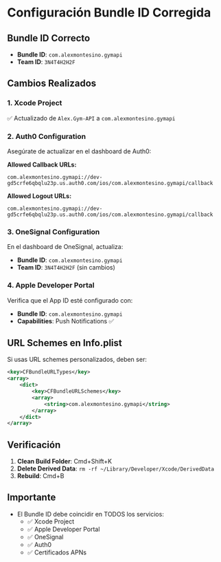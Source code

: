# Configuración Bundle ID Corregida

## Bundle ID Correcto
- **Bundle ID**: `com.alexmontesino.gymapi`
- **Team ID**: `3N4T4H2H2F`

## Cambios Realizados

### 1. Xcode Project
✅ Actualizado de `Alex.Gym-API` a `com.alexmontesino.gymapi`

### 2. Auth0 Configuration
Asegúrate de actualizar en el dashboard de Auth0:

**Allowed Callback URLs:**
```
com.alexmontesino.gymapi://dev-gd5crfe6qbqlu23p.us.auth0.com/ios/com.alexmontesino.gymapi/callback
```

**Allowed Logout URLs:**
```
com.alexmontesino.gymapi://dev-gd5crfe6qbqlu23p.us.auth0.com/ios/com.alexmontesino.gymapi/callback
```

### 3. OneSignal Configuration
En el dashboard de OneSignal, actualiza:
- **Bundle ID**: `com.alexmontesino.gymapi`
- **Team ID**: `3N4T4H2H2F` (sin cambios)

### 4. Apple Developer Portal
Verifica que el App ID esté configurado con:
- **Bundle ID**: `com.alexmontesino.gymapi`
- **Capabilities**: Push Notifications ✅

## URL Schemes en Info.plist
Si usas URL schemes personalizados, deben ser:
```xml
<key>CFBundleURLTypes</key>
<array>
    <dict>
        <key>CFBundleURLSchemes</key>
        <array>
            <string>com.alexmontesino.gymapi</string>
        </array>
    </dict>
</array>
```

## Verificación

1. **Clean Build Folder**: Cmd+Shift+K
2. **Delete Derived Data**: `rm -rf ~/Library/Developer/Xcode/DerivedData`
3. **Rebuild**: Cmd+B

## Importante
- El Bundle ID debe coincidir en TODOS los servicios:
  - ✅ Xcode Project
  - ✅ Apple Developer Portal
  - ✅ OneSignal
  - ✅ Auth0
  - ✅ Certificados APNs